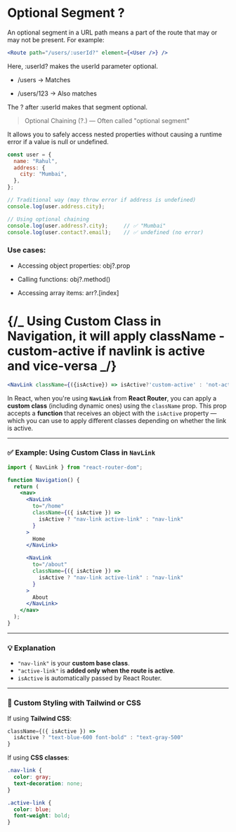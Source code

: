 # Optional Segment ?

An optional segment in a URL path means a part of the route that may or may not be present. For example:
```jsx
<Route path="/users/:userId?" element={<User />} />
```

Here, :userId? makes the userId parameter optional.

* /users → Matches

* /users/123 → Also matches

The ? after :userId makes that segment optional.

> Optional Chaining (?.) — Often called "optional segment"

It allows you to safely access nested properties without causing a runtime error if a value is null or undefined.

```js
const user = {
  name: "Rahul",
  address: {
    city: "Mumbai",
  },
};

// Traditional way (may throw error if address is undefined)
console.log(user.address.city);

// Using optional chaining
console.log(user.address?.city);     // ✅ "Mumbai"
console.log(user.contact?.email);    // ✅ undefined (no error)


```
### Use cases:
- Accessing object properties: obj?.prop

- Calling functions: obj?.method()

- Accessing array items: arr?.[index]

# {/_ Using Custom Class in Navigation, it will apply className - custom-active if navlink is active and vice-versa _/}

```jsx
<NavLink className={({isActive}) => isActive?'custom-active' : 'not-active'} to="/login">Login</NavLink>
```


In React, when you're using **`NavLink`** from **React Router**, you can apply a **custom class** (including dynamic ones) using the `className` prop. This prop accepts a **function** that receives an object with the `isActive` property — which you can use to apply different classes depending on whether the link is active.

---

### ✅ Example: Using Custom Class in `NavLink`

```jsx
import { NavLink } from "react-router-dom";

function Navigation() {
  return (
    <nav>
      <NavLink
        to="/home"
        className={({ isActive }) =>
          isActive ? "nav-link active-link" : "nav-link"
        }
      >
        Home
      </NavLink>

      <NavLink
        to="/about"
        className={({ isActive }) =>
          isActive ? "nav-link active-link" : "nav-link"
        }
      >
        About
      </NavLink>
    </nav>
  );
}
```

---

### 💡 Explanation

* `"nav-link"` is your **custom base class**.
* `"active-link"` is **added only when the route is active**.
* `isActive` is automatically passed by React Router.

---

### 🔧 Custom Styling with Tailwind or CSS

If using **Tailwind CSS**:

```jsx
className={({ isActive }) =>
  isActive ? "text-blue-600 font-bold" : "text-gray-500"
}
```

If using **CSS classes**:

```css
.nav-link {
  color: gray;
  text-decoration: none;
}

.active-link {
  color: blue;
  font-weight: bold;
}
```

